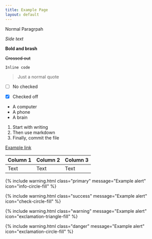 ```yaml
---
title: Example Page
layout: default
---
```


Normal Paragrpah

<i>Side text</i>

<b>Bold and brash</b>

<s>Crossed out</s>

<code>Inline code</code>

> Just a normal quote

- [ ] No checked

- [x] Checked off

* A computer
* A phone
* A brain

1. Start with writing
2. Then use markdown
3. Finally, commit the file

[Example link](https://example.com)

| Column 1 | Column 2 | Column 3 |
| -------- | -------- | -------- |
| Text     | Text     | Text     |

{% include warning.html class="primary" message="Example alert" icon="info-circle-fill" %}

{% include warning.html class="success" message="Example alert" icon="check-circle-fill" %}

{% include warning.html class="warning" message="Example alert" icon="exclamation-triangle-fill" %}

{% include warning.html class="danger" message="Example alert" icon="exclamation-circle-fill" %}

